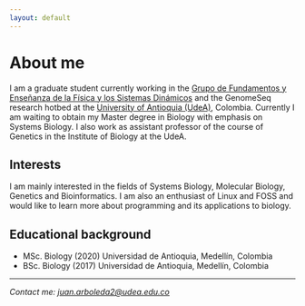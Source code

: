 ```yaml
---
layout: default
---
```


# About me

I am a graduate student currently working in the [Grupo de Fundamentos y
Enseñanza de la Física y los Sistemas Dinámicos](https://fenfisdi.home.blog/)
and the GenomeSeq research hotbed at the [University of Antioquia
(UdeA)](https://udea.edu.co), Colombia. Currently I am waiting
to obtain my Master degree in Biology with emphasis on Systems Biology.
I also work as assistant professor of the course of Genetics in the
Institute of Biology at the UdeA.

## Interests

I am mainly interested in the fields of Systems Biology, Molecular Biology,
Genetics and Bioinformatics. I am also an enthusiast of Linux and FOSS and would like to
learn more about programming and its applications to biology.

## Educational background

- MSc. Biology (2020) Universidad de Antioquia, Medellín, Colombia
- BSc. Biology (2017) Universidad de Antioquia, Medellín, Colombia

<hr>
<div class="footer">
  <address class="mail">
    Contact me: <a href="mailto:juan.arboleda2@udea.edu.co">juan.arboleda2@udea.edu.co</a>
  </address>
</div>
